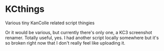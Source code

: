 # KCthings
Various tiny KanColle related script thingies

Or it would be various, but currently there's only one, a KC3 screenshot renamer. Totally useful, yes.
I had another script locally somewhere but it's so broken right now that I don't really feel like uploading it.
